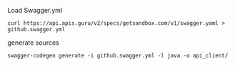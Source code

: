 Load Swagger.yml

`curl https://api.apis.guru/v2/specs/getsandbox.com/v1/swagger.yaml > github.swagger.yml`

generate sources

`swagger-codegen generate -i github.swagger.yml -l java -o api_client/`

